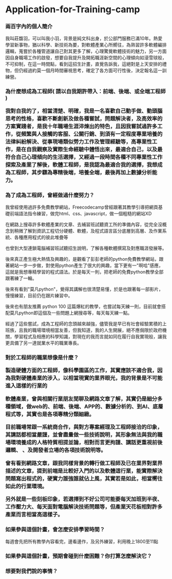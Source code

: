 # Application-for-Training-camp
<h3>兩百字內的個人簡介</h3>
<p>我叫莊馥羽，可以叫我小羽，背景是純文科出身，於公部門服務已滿10年。熱愛學習新事物，猶以科學、新技術為要，對軟體產業心所嚮往，為熟習許多軟體編排邏輯，蒐嘗於各種管道讓自己對其更多了解，心理驚覺軟體技術的魅力，另一方面因自身職場工作的啟發，想要自我提升及開拓職涯新空間的心理傾向如滾雪球般，不可抑制，在這一時間點，看到這招生計畫，直覺告訴我，這絕對是上天安排的禮物，但仍經過約莫一個月時間審視思考，確定了各方面可行性後，決定報名這一訓練營。</p>
<h3>為什麼想成為工程師( 請以自我期許帶入：前端、後端、或全端工程師 )</h>
<p>我對自我的了，相當清楚、明確，我是一名喜歡自己動手做、動頭腦思考的性格，喜歡不斷創新及做各種嘗試，問題解決者，及高效率的方案實踐者，是我十年職場生涯淬煉出的特色，且因我嘗試過許多工作，從頻繁與人接觸的客服、公關行銷、到須有一定程度專業培養的法律糾紛解決、從事現場類似勞力工作及管理經驗等，高專業性工作，是在自我觀察及實際生命經驗中體悟出來，最適合自己，以及最符合自己心理傾向的生活選擇，又經過一段時間各種不同專業性工作探索及產業了解後，軟體工程師，是我認為最適合我的選擇，我想成為工程師，其步驟為專精後端，培養全端，最後再加上數據分析能力。</p>
<h3>為了成為工程師，曾經做過什麼努力？</h3>
<p>我曾經使用過許多免費教學網站，Freecodecamp曾經跟著其教學引導把網頁基礎前端語法指令練習，做完html、css、javascript，做一個粗糙的網站XD</p>
<p>在網路上搜尋許多軟體產業的文章、去補習班試聽資工所的準備內容，從完全沒概念到稍微了解到資訊工程切分硬體、軟體，及程式語言區分底層到高層、及作業系統、各種應用程式的彼此堆疊等</p>
<p>也曾到大型連鎖電腦補習班試聽招生說明，了解各種軟體撰寫及對應職涯發展等。</p>
<p>後來真正產生極大熱情及興趣的，是觀看了彭彭老師的python免費教學網站，跟著網站一步一步做，對使用python產生了很大的興趣，當下更有一"啊哈"感應，這就是我想專精學習的程式語法。於是每天一則，把老師的免費python教學全部跟著練了一輪。</p>
<p>後來有看到"莫凡python"，覺得其講解也很清楚易懂，於是也跟著每一部影片，慢慢練習，目前仍在跟片練習中。</p>
<p>後來也有朋友推薦 python 100 這篇爆紅的教學，也嘗試每天練一則，目前就會搭配莫凡python即這個及一些問題上網搜尋等，每天每天練一點。</p>
<p>經過了這些嘗試，成為工程師的念頭越來越強，儘管我是早已有社會經驗累積的上班族，且我的職場環境相當友善，但我知道，我的人生開展，絕不應侷限於政府機關，學習程式及相應的科學知識，對現在的我而言就如同在履行自我實現般，讓我更具備了另一達就業水平的職業專長。</p>
<h3>對於工程師的職業想像是什麼？</h>
<p>製造硬體方面的工程師，像科學園區的工作，其實應該不適合我，因為我對硬體產業的涉入，以相當現實的業界眼光，我的背景是不可能進入這樣的行業的</p>
<p>軟體產業，曾與相關行業朋友閒聊及網路文章了解，其實仍是細分多種領域，做web的、前端、後端、APP的、數據分析的、到AI、底層程式等，其實也是各項專精分類細緻。</p>
<p>目前職場常跟一系統商合作，與對方專案經理及工程師接洽的印象，其講話都相當嚴謹，並會盡量做一些技術說明，其形象無法與我的職場環境養成的人格特質相提並論，相對而言更拘謹、講話更重視前後邏輯、
   、及開發者立場的各項技術說明等。</p>
<p>曾有看到網路文章，跟我同樣背景的轉行做工程師及已在業界對業界描述的文章，提到前端是比較好入門的以及軟體這行業，能實際解決問題寫出程式的，硬實力誰強誰就佔上風，其實若是如此，相當嚮往如此的行業環境。</p>
<p>另外就是一些刻板印象，若選擇到不好公司可能要每天加班到半夜、工作壓力大、每天面對電腦解決技術問題等，但產業天花板相對許多產業而言相當高這樣子。</p>
<h3>如果參與這個計畫，會怎麼安排學習時間？</h3>
<p>每週會先把所有教學內容看完，邊看邊作，及另外練習，利用晚上1800至11點</p>
<h3>如果參與這個計畫，預期會碰到什麼困難？你打算怎麼解決它？</h3>
<p></p>
<h3>想要對我們說的事情？</h3>
<p></p>
